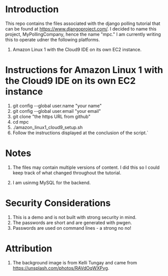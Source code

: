 # Introduction

This repo contains the files associated with the django polling tutorial that can be found at https://www.djangoproject.com/.  I decided to name this project, MyPollingCompany, hence the name "mpc."  I am currently writing this to operate udner the following platforms.

1. Amazon Linux 1 with the Cloud9 IDE on its own EC2 instance.

# Instructions for Amazon Linux 1 with the Cloud9 IDE on its own EC2 instance

1.  git config --global user.name "your name"
2.  git config --global user.email "your email"
3.  git clone "the https URL from github"
4.  cd mpc
5.  ./amazon_linux1_cloud9_setup.sh
6.  Follow the instructions displayed at the conclusion of the script.`

# Notes

1. The files may contain multiple versions of content.  I did this so I could keep track of what changed throughout the tutorial.

2. I am usinmg MySQL for the backend.

# Security Considerations

1. This is a demo and is not built with strong security in mind.
2. The passwords are short and are generated with pwgen.
3. Passwords are used on command lines - a strong no no!

# Attribution

1. The background image is from Kelli Tungay and came from https://unsplash.com/photos/RAVdOqWXPvg.
